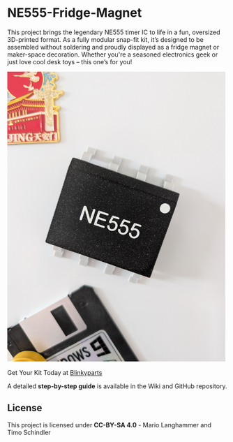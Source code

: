 # NE555-Fridge-Magnet

This project brings the legendary NE555 timer IC to life in a fun, oversized 3D-printed format. As a fully modular snap-fit kit, it’s designed to be assembled without soldering and proudly displayed as a fridge magnet or maker-space decoration. Whether you're a seasoned electronics geek or just love cool desk toys – this one’s for you!

<img src="images/NE555-Magnet.jpeg" width=500px alt="NE555-Magnet">

Get Your Kit Today at [Blinkyparts](https://shop.blinkyparts.com/de/NE555-Kuehlschrankmagnet-Fuer-echte-Nerds-Elektronikfans/blink23141)

A detailed **step-by-step guide** is available in the Wiki and GitHub repository.

## License
This project is licensed under **CC-BY-SA 4.0** - Mario Langhammer and Timo Schindler
